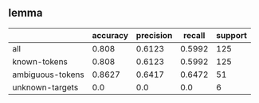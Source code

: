
## lemma

|                  | accuracy | precision | recall | support |
|------------------|----------|-----------|--------|---------|
| all              | 0.808    | 0.6123    | 0.5992 | 125     |
| known-tokens     | 0.808    | 0.6123    | 0.5992 | 125     |
| ambiguous-tokens | 0.8627   | 0.6417    | 0.6472 | 51      |
| unknown-targets  | 0.0      | 0.0       | 0.0    | 6       |

